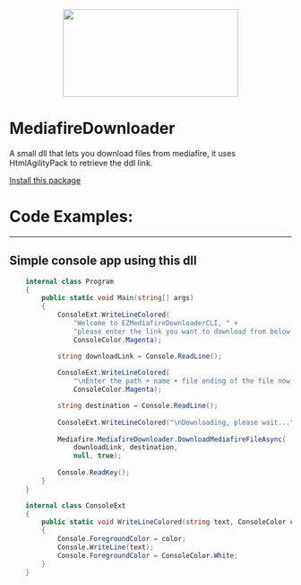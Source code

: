 <div align="center">
<img src="https://i.imgur.com/S806vLi.png" width="312" height="156" />
<div align="left">

# MediafireDownloader
A small dll that lets you download files from mediafire, it uses HtmlAgilityPack to retrieve the ddl link.

<!-- Place this tag where you want the button to render. -->
<a class="github-button" href="https://github.com/Glumboi/MediafireDownloader/packages" data-color-scheme="no-preference: dark; light: dark; dark: dark;" data-icon="octicon-package" aria-label="Install this package Glumboi/MediafireDownloader on GitHub">Install this package</a>

# Code Examples:
___
## Simple console app using this dll
```c#
    internal class Program
    {
        public static void Main(string[] args)
        {
            ConsoleExt.WriteLineColored(
                "Welcome to EZMediafireDownloaderCLI, " +
                "please enter the link you want to download from below: ",
                ConsoleColor.Magenta);

            string downloadLink = Console.ReadLine();
            
            ConsoleExt.WriteLineColored(
                "\nEnter the path + name + file ending of the file now please (example C:\\Folder\\File.zip): ", 
                ConsoleColor.Magenta);

            string destination = Console.ReadLine();
            
            ConsoleExt.WriteLineColored("\nDownloading, please wait...", ConsoleColor.Magenta);
            
            Mediafire.MediafireDownloader.DownloadMediafireFileAsync(
                downloadLink, destination,
                null, true);
            
            Console.ReadKey();
        }
    }

    internal class ConsoleExt
    {
        public static void WriteLineColored(string text, ConsoleColor color)
        {
            Console.ForegroundColor = color;
            Console.WriteLine(text);
            Console.ForegroundColor = ConsoleColor.White;
        }
    } 

```
